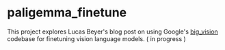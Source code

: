 # paligemma_finetune
This project explores Lucas Beyer's blog post on using Google's [big_vision](https://lucasb.eyer.be/articles/bv_tuto.html) codebase for finetuning vision language models. ( in progress )
